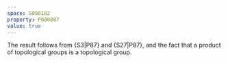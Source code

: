 ```yaml
---
space: S000182
property: P000087
value: true
---
```


The result follows from {S3|P87}
and {S27|P87},
and the fact that a product of topological groups is a topological group.
